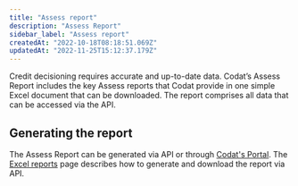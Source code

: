 ```yaml
---
title: "Assess report"
description: "Assess Report"
sidebar_label: "Assess report"
createdAt: "2022-10-18T08:18:51.069Z"
updatedAt: "2022-11-25T15:12:37.179Z"
---
```


Credit decisioning requires accurate and up-to-date data.  Codat’s Assess Report includes the key Assess reports that Codat provide in one simple Excel document that can be downloaded.  The report comprises all data that can be accessed via the API.

## Generating the report

The Assess Report can be generated via API or through [Codat's Portal](/assess/portal/overview#reports).  The [Excel reports](/assess/reports/excel-reports) page describes how to generate and download the report via API.
